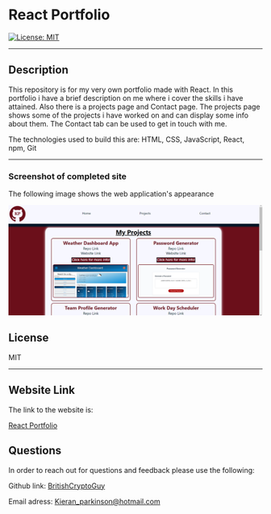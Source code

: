 # React Portfolio

[![License: MIT ](https://img.shields.io/badge/License-MIT-yellow.svg)](https://opensource.org/licenses/MIT)

---

## Description

This repository is for my very own portfolio made with React. In this portfolio i have a brief description on me where i cover the skills i have attained. Also there is a projects page and Contact page. The projects page shows some of the projects i have worked on and can display some info about them. The Contact tab can be used to get in touch with me.

The technologies used to build this are: HTML, CSS, JavaScript, React, npm, Git

---

### Screenshot of completed site

The following image shows the web application's appearance

![The screenshot shows the portfolio site displaying, it is currently on the projects tab and is displaying multiple projects](images/ReactPortfolioScreenshot.png)

## License

MIT

---

## Website Link

The link to the website is:

[React Portfolio](https://britishcryptoguy.github.io/React-Portfolio/)

## Questions

In order to reach out for questions and feedback please use the following:

Github link: [BritishCryptoGuy](https://github.com/BritishCryptoGuy)

Email adress: Kieran_parkinson@hotmail.com
